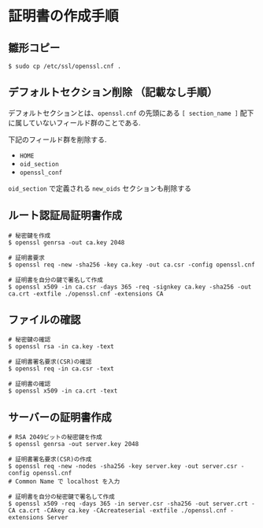 # 証明書の作成手順

## 雛形コピー

```console
$ sudo cp /etc/ssl/openssl.cnf .
```

## デフォルトセクション削除 （記載なし手順）

デフォルトセクションとは、`openssl.cnf` の先頭にある `[ section_name ]` 配下に属していないフィールド群のことである.

下記のフィールド群を削除する.

- `HOME`
- `oid_section`
- `openssl_conf`

`oid_section` で定義される `new_oids` セクションも削除する

## ルート認証局証明書作成

```console
# 秘密鍵を作成
$ openssl genrsa -out ca.key 2048

# 証明書要求
$ openssl req -new -sha256 -key ca.key -out ca.csr -config openssl.cnf

# 証明書を自分の鍵で署名して作成
$ openssl x509 -in ca.csr -days 365 -req -signkey ca.key -sha256 -out ca.crt -extfile ./openssl.cnf -extensions CA
```

## ファイルの確認

```console
# 秘密鍵の確認
$ openssl rsa -in ca.key -text

# 証明書署名要求(CSR)の確認
$ openssl req -in ca.csr -text

# 証明書の確認
$ openssl x509 -in ca.crt -text
```

## サーバーの証明書作成

```console
# RSA 2049ビットの秘密鍵を作成
$ openssl genrsa -out server.key 2048

# 証明書署名要求(CSR)の作成
$ openssl req -new -nodes -sha256 -key server.key -out server.csr -config openssl.cnf
# Common Name で localhost を入力

# 証明書を自分の秘密鍵で署名して作成
$ openssl x509 -req -days 365 -in server.csr -sha256 -out server.crt -CA ca.crt -CAkey ca.key -CAcreateserial -extfile ./openssl.cnf -extensions Server
```
